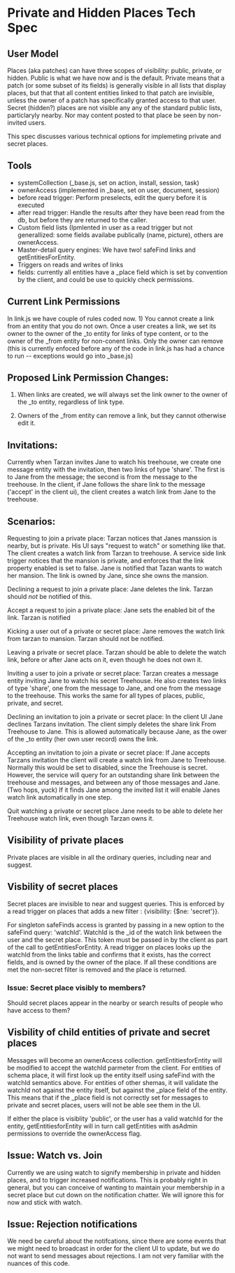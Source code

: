 # Private and Hidden Places Tech Spec

## User Model
Places (aka patches) can have three scopes of visibility: public, private, or hidden.  Public is what we have now and is the default.  Private means that a patch (or some subset of its fields) is generally visible in all lists that display places, but that that all content entities linked to that patch are invisible, unless the owner of a patch has specifically granted access to that user.  Secret (hidden?) places are not visible any any of the standard public lists, particlaryly nearby.  Nor may content posted to that place be seen by non-invited users.

This spec discusses various technical options for implemeting private and secret places.

## Tools
  * systemCollection  (_base.js, set on action, install, session, task)
  * ownerAccess (implemented in _base, set on user, document, session)
  * before read trigger:  Perform preselects, edit the query before it is executed
  * after read trigger: Handle the results after they have been read from the db, but before they are returned to the caller.
  * Custom field lists (Ipmlented in user as a read trigger but not generallized:  some fields availabe publically (name, picture), others are ownerAccess.
  * Master-detail query engines:  We have two!  safeFind links and getEntitiesForEntity.
  * Triggers on reads and writes of links
  * fields:  currently all entities have a _place field which is set by convention by the client, and could be use to quickly check permissions.

## Current Link Permissions
In link.js we have couple of rules coded now.  1) You cannot create a link from an entity that you do not own.  Once a user creates a link, we set its owner to the owner of the _to entity for links of type content, or to the owner of the _from entity for non-conent links.  Only the owner can remove (this is currently enfoced before any of the code in link.js has had a chance to run -- exceptions would go into _base.js)


## Proposed Link Permission Changes:
1) When links are created, we will always set the link owner to the owner of the _to entity, regardless of link type.

2) Owners of the _from entity can remove a link, but they cannot otherwise edit it.


## Invitations:
Currently when Tarzan invites Jane to watch his treehouse, we create one message entity with the invitation, then two links of type 'share'.  The first is to Jane from the message; the second is from the message to the treehouse.   In the client, if Jane follows the share link to the message ('accept' in the client ui), the client creates a watch link from Jane to the treehouse.


## Scenarios:
Requesting to join a private place:
Tarzan notices that Janes manssion is nearby, but is private.  His UI says "request to watch" or something like that.  The client creates a watch link from Tarzan to treehouse.   A service side link trigger notices that the mansion is private, and enforces that the link property enabled is set to false.  Jane is notified that Tazan wants to watch her mansion.  The link is owned by Jane, since she owns the mansion.

Declining a request to join a private place:
Jane deletes the link.  Tarzan should *not* be notified of this.

Accept a request to join a private place:
Jane sets the enabled bit of the link. Tarzan is notified

Kicking a user out of a private or secret place:
Jane removes the watch link from tarzan to mansion.  Tarzan should not be notified.

Leaving a private or secret place.
Tarzan should be able to delete the watch link, before or after Jane acts on it, even though he does not own it.

Inviting a user to join a private or secret place:
Tarzan creates a message entity inviting Jane to watch his secret Treehouse.  He also creates two links of type 'share', one from the message to Jane, and one from the message to the treehouse.  This works the same for all types of places, public, private, and secret.

Declining an invitation to join a private or secret place:
In the client UI Jane declines Tarzans invitation.  The client simply deletes the share link From Treehouse to Jane.  This is allowed automatically because Jane, as the ower of the _to entity (her own user record) owns the link.

Accepting an invitation to join a pivate or secret place:
If Jane accepts Tarzans invitation the client will create a watch link from Jane to Treehouse.  Normally this would be set to disabled, since the Treehouse is secret.  However, the service will query for an outstanding share link between the treehouse and messages, and between any of those messages and Jane.  (Two hops, yuck)  If it finds Jane among the invited list it will enable Janes watch link automatically in one step.


Quit watching a private or secret place
Jane needs to be able to delete her Treehouse watch link, even though Tarzan owns it.


## Visibility of private places
Private places are visible in all the ordinary queries, including near and suggest.


## Visbility of secret places
Secret places are invisible to near and suggest queries. This is enforced by a read trigger on places that adds a new filter : {visibility: {$ne: 'secret'}}.

For singleton safeFinds access is granted by passing in a new option to the safeFind query:  'watchId'.  WatchId is the _id of the watch link between the user and the secret place.  This token must be passed in by the client as part of the call to getEntitiesForEntity.  A read trigger on places looks up the watchId from the links table and confirms that it exists, has the correct fields, and is owned by the owner of the place.  If all these conditions are met the non-secret filter is removed and the place is returned.

### Issue: Secret place visibly to members?
Should secret places appear in the nearby or search results of people who have access to them?

## Visbility of child entities of private and secret places
Messages will become an ownerAccess collection.  getEntitiesforEntity will be modified to accept the watchId parmeter from the client.  For entities of schema place, it will first look up the entity itself using safeFind with the watchId semantics above.  For entities of other shemas, it will validate the watchId not against the entity itself, but against the _place field of the entity.  This means that if the _place field is not correctly set for messages to private and secret places, users will not be able see them in the UI.

If either the place is visiblity 'public', or the user has a valid watchId for the entity, getEntitiesforEntity will in turn call getEntities with asAdmin permissions to override the ownerAccess flag.


## Issue: Watch vs. Join
Currently we are using watch to signify membership in private and hidden places, and to trigger increased notifications.  This is probably right in general, but you can conceive of wanting to maintain your membership in a secret place but cut down on the notification chatter.  We will ignore this for now and stick with watch.

## Issue:  Rejection notifications
We need be careful about the notifcations, since there are some events that we might need to broadcast in order for the client UI to update, but we do not want to send messages about rejections.  I am not very familiar with the nuances of this code.

